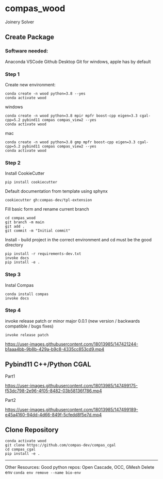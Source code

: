 # compas_wood

Joinery Solver


## Create Package

### Software needed:
Anaconda
VSCode
Github Desktop
Git for windows, apple has by default

### Step 1
Create new environment:
```
conda create -n wood python=3.8 --yes
conda activate wood
```
windows
``` 
conda create -n wood python=3.8 mpir mpfr boost-cpp eigen=3.3 cgal-cpp=5.2 pybind11 compas compas_view2 --yes 
conda activate wood
```
mac
```
conda create -n wood python=3.8 gmp mpfr boost-cpp eigen=3.3 cgal-cpp=5.2 pybind11 compas compas_view2 --yes
conda activate wood
```


### Step 2

Install CookieCutter
```
pip install cookiecutter
```
Default documentation from template using sphynx
```
cookiecutter gh:compas-dev/tpl-extension
```
Fill basic form and rename current branch
```
cd compas_wood
git branch -m main
git add .
git commit -m "Initial commit"
```
Install - build project in the correct environment and cd must be the good directory
```
pip install -r requirements-dev.txt
invoke docs
pip install -e .
```

### Step 3
Instal Compas
```
conda install compas
invoke docs
```

### Step 4
invoke release patch or minor major 0.0.1 (new version / backwards compatible / bugs fixes)
```
invoke release patch 
```






https://user-images.githubusercontent.com/18013985/147421244-b1aaa4bb-9b8b-429a-b9c8-4335cc853cd9.mp4

## Pybind11 C++/Python CGAL

Part1


https://user-images.githubusercontent.com/18013985/147499175-f53dc798-2e96-4f05-8482-03b58136f786.mp4


Part2


https://user-images.githubusercontent.com/18013985/147499189-e45a4160-94dd-4d66-849f-5cfedd8f5e7d.mp4


## Clone Repository

```
conda activate wood
git clone https://github.com/compas-dev/compas_cgal
cd compas_cgal
pip install -e .
```

___
Other Resources:
Good python repos: Open Cascade, OCC, GMesh
Delete env ```conda env remove --name bio-env ```

